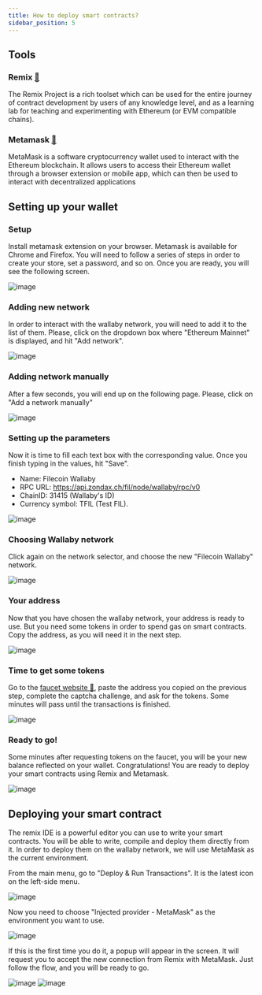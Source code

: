 ```yaml
---
title: How to deploy smart contracts?
sidebar_position: 5
---
```


## Tools

### Remix [:link:](https://remix-project.org/)

The Remix Project is a rich toolset which can be used for the entire journey of contract development by users of any knowledge level, and as a learning lab for teaching and experimenting with Ethereum (or EVM compatible chains).

### Metamask [:link:](https://metamask.io)

MetaMask is a software cryptocurrency wallet used to interact with the Ethereum blockchain. It allows users to access their Ethereum wallet through a browser extension or mobile app, which can then be used to interact with decentralized applications

## Setting up your wallet

### Setup

Install metamask extension on your browser. Metamask is available for Chrome and Firefox. You will need to follow a series of steps in order to create your store, set a password, and so on.
Once you are ready, you will see the following screen.

![image](assets/wallaby/1.png)

### Adding new network

In order to interact with the wallaby network, you will need to add it to the list of them. Please, click on the dropdown box where "Ethereum Mainnet" is displayed, and hit "Add network".

![image](assets/wallaby/2.png)

### Adding network manually

After a few seconds, you will end up on the following page. Please, click on "Add a network manually"

![image](assets/wallaby/3.png)

### Setting up the parameters

Now it is time to fill each text box with the corresponding value. Once you finish typing in the values, hit "Save".

-   Name: Filecoin Wallaby
-   RPC URL: https://api.zondax.ch/fil/node/wallaby/rpc/v0
-   ChainID: 31415 (Wallaby's ID)
-   Currency symbol: TFIL (Test FIL).

![image](assets/wallaby/4.png)

### Choosing Wallaby network

Click again on the network selector, and choose the new "Filecoin Wallaby" network.

![image](assets/wallaby/5.png)

### Your address

Now that you have chosen the wallaby network, your address is ready to use. But you need some tokens in order to spend gas on smart contracts. Copy the address, as you will need it in the next step.

![image](assets/wallaby/6.png)

### Time to get some tokens

Go to the [faucet website :link:](https://wallaby.network/#faucet), paste the address you copied on the previous step, complete the captcha challenge, and ask for the tokens. Some minutes will pass until the transactions is finished.

![image](assets/wallaby/7.png)

### Ready to go!

Some minutes after requesting tokens on the faucet, you will be your new balance reflected on your wallet. Congratulations! You are ready to deploy your smart contracts using Remix and Metamask.

![image](assets/wallaby/8.png)

## Deploying your smart contract

The remix IDE is a powerful editor you can use to write your smart contracts. You will be able to write, compile and deploy them directly from it. In order to deploy them on the wallaby network, we will use MetaMask as the current environment.

From the main menu, go to "Deploy & Run Transactions". It is the latest icon on the left-side menu.

![image](assets/remix/1.png)

Now you need to choose "Injected provider - MetaMask" as the environment you want to use.

![image](assets/remix/2.png)

If this is the first time you do it, a popup will appear in the screen. It will request you to accept the new connection from Remix with MetaMask. Just follow the flow, and you will be ready to go.

![image](assets/remix/3.png)
![image](assets/remix/4.png)
